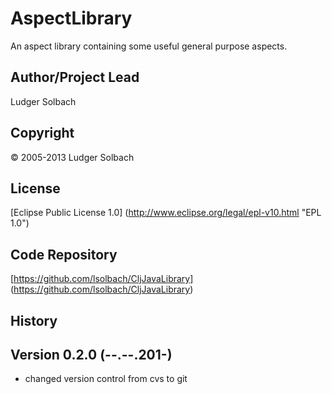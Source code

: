 AspectLibrary
=============
An aspect library containing some useful general purpose aspects.

Author/Project Lead
-------------------
Ludger Solbach

Copyright
---------
© 2005-2013 Ludger Solbach

License
-------
[Eclipse Public License 1.0] (http://www.eclipse.org/legal/epl-v10.html "EPL 1.0")

Code Repository
---------------
[https://github.com/lsolbach/CljJavaLibrary] (https://github.com/lsolbach/CljJavaLibrary)

History
-------

Version 0.2.0 (--.--.201-)
--------------------------
* changed version control from cvs to git

